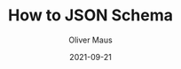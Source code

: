 ---
title: "How to JSON Schema"
author: Oliver Maus
author_link: https://github.com/omaus
category: advanced
date: 2021-09-21
summary: A detailed look at creating JSON schema and using them for validation
---